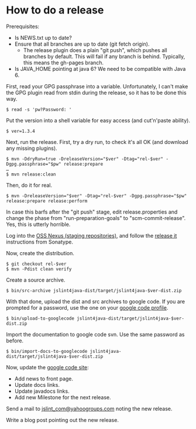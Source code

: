 How to do a release
===================

Prerequisites:

 * Is NEWS.txt up to date?
 * Ensure that all branches are up to date (git fetch origin).
   * The release plugin does a plain "git push", which pushes all branches by default.  This will fail if any branch is behind. Typically, this means the gh-pages branch.
 * Is JAVA_HOME pointing at java 6?  We need to be compatible with Java 6.

First, read your GPG passphrase into a variable.  Unfortunately, I can't make the GPG plugin read from stdin during the release, so it has to be done this way.

    $ read -s 'pw?Password: '

Put the version into a shell variable for easy access (and cut'n'paste ability).

    $ ver=1.3.4

Next, run the release.  First, try a dry run, to check it's all OK (and download any missing plugins).

    $ mvn -DdryRun=true -DreleaseVersion="$ver" -Dtag="rel-$ver" -Dgpg.passphrase="$pw" release:prepare
    …
    $ mvn release:clean

Then, do it for real.

    $ mvn -DreleaseVersion="$ver" -Dtag="rel-$ver" -Dgpg.passphrase="$pw" release:prepare release:perform

In case this barfs after the "git push" stage, edit release.properties and change the phase from "run-preparation-goals" to "scm-commit-release".  Yes, this is utterly horrible.

Log into the [OSS Nexus (staging repositories)](https://oss.sonatype.org/index.html#stagingRepositories), and follow the [release it](https://docs.sonatype.org/display/repository/sonatype+oss+maven+repository+usage+guide#SonatypeOSSMavenRepositoryUsageGuide-10.ReleaseIt) instructions from Sonatype.

Now, create the distribution.

    $ git checkout rel-$ver
    $ mvn -Pdist clean verify

Create a source archive.

    $ bin/src-archive jslint4java-dist/target/jslint4java-$ver-dist.zip

With that done, upload the dist and src archives to google code.  If you are prompted for a password, use the one on your [google code profile](https://code.google.com/hosting/settings).

    $ bin/upload-to-googlecode jslint4java-dist/target/jslint4java-$ver-dist.zip

Import the documentation to google code svn.  Use the same password as before.

    $ bin/import-docs-to-googlecode jslint4java-dist/target/jslint4java-$ver-dist.zip

Now, update the [google code site](http://code.google.com/p/jslint4java/):

 * Add news to front page.
 * Update docs links.
 * Update javadocs links.
 * Add new Milestone for the next release.

Send a mail to <jslint_com@yahoogroups.com> noting the new release.

Write a blog post pointing out the new release.
